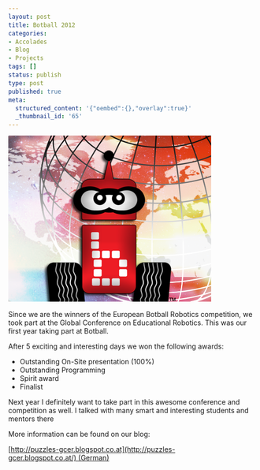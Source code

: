```yaml
---
layout: post
title: Botball 2012
categories:
- Accolades
- Blog
- Projects
tags: []
status: publish
type: post
published: true
meta:
  structured_content: '{"oembed":{},"overlay":true}'
  _thumbnail_id: '65'
---
```


[![Screen Shot 2012-09-03 at 07.23.50](/squarespace_images/static_545299aae4b0e9514fe30c95_54529a29e4b025a90f45cc50_54529a29e4b025a90f45cc63_1414699597462_Screen-Shot-2012-09-03-at-07.23.50.png.50.png_)](http://static.squarespace.com/static/545299aae4b0e9514fe30c95/54529a29e4b025a90f45cc50/54529a29e4b025a90f45cc63/1346657053000/Screen-Shot-2012-09-03-at-07.23.50.png?format=original)
  


Since we are the winners of the European Botball Robotics competition, we took part at the Global Conference on Educational Robotics. This was our first year taking part at Botball.

After 5 exciting and interesting days we won the following awards:

* Outstanding On-Site presentation (100%)
* Outstanding Programming
* Spirit award
* Finalist

Next year I definitely want to take part in this awesome conference and competition as well. I talked with many smart and interesting students and mentors there 

More information can be found on our blog: 

[http://puzzles-gcer.blogspot.co.at](http://puzzles-gcer.blogspot.co.at/) (German)
